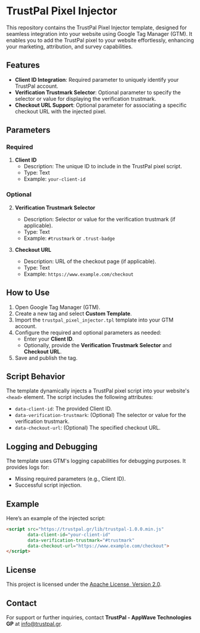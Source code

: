 # TrustPal Pixel Injector

This repository contains the TrustPal Pixel Injector template, designed for seamless integration into your website using Google Tag Manager (GTM). It enables you to add the TrustPal pixel to your website effortlessly, enhancing your marketing, attribution, and survey capabilities.

## Features

- **Client ID Integration**: Required parameter to uniquely identify your TrustPal account.
- **Verification Trustmark Selector**: Optional parameter to specify the selector or value for displaying the verification trustmark.
- **Checkout URL Support**: Optional parameter for associating a specific checkout URL with the injected pixel.

## Parameters

### Required

1. **Client ID**
   - Description: The unique ID to include in the TrustPal pixel script.
   - Type: Text
   - Example: `your-client-id`

### Optional

2. **Verification Trustmark Selector**
   - Description: Selector or value for the verification trustmark (if applicable).
   - Type: Text
   - Example: `#trustmark` or `.trust-badge`

3. **Checkout URL**
   - Description: URL of the checkout page (if applicable).
   - Type: Text
   - Example: `https://www.example.com/checkout`

## How to Use

1. Open Google Tag Manager (GTM).
2. Create a new tag and select **Custom Template**.
3. Import the `trustpal_pixel_injector.tpl` template into your GTM account.
4. Configure the required and optional parameters as needed:
   - Enter your **Client ID**.
   - Optionally, provide the **Verification Trustmark Selector** and **Checkout URL**.
5. Save and publish the tag.

## Script Behavior

The template dynamically injects a TrustPal pixel script into your website's `<head>` element. The script includes the following attributes:

- `data-client-id`: The provided Client ID.
- `data-verification-trustmark`: (Optional) The selector or value for the verification trustmark.
- `data-checkout-url`: (Optional) The specified checkout URL.

## Logging and Debugging

The template uses GTM's logging capabilities for debugging purposes. It provides logs for:

- Missing required parameters (e.g., Client ID).
- Successful script injection.

## Example

Here’s an example of the injected script:

```html
<script src="https://trustpal.gr/lib/trustpal-1.0.0.min.js"
        data-client-id="your-client-id"
        data-verification-trustmark="#trustmark"
        data-checkout-url="https://www.example.com/checkout">
</script>
```

## License

This project is licensed under the [Apache License, Version 2.0](https://www.apache.org/licenses/LICENSE-2.0).

## Contact

For support or further inquiries, contact **TrustPal - AppWave Technologies GP** at [info@trustpal.gr](mailto:info@trustpal.gr).


